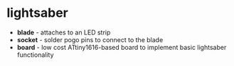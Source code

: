# lightsaber

- **blade** - attaches to an LED strip
- **socket** - solder pogo pins to connect to the blade
- **board** - low cost ATtiny1616-based board to implement basic lightsaber functionality
